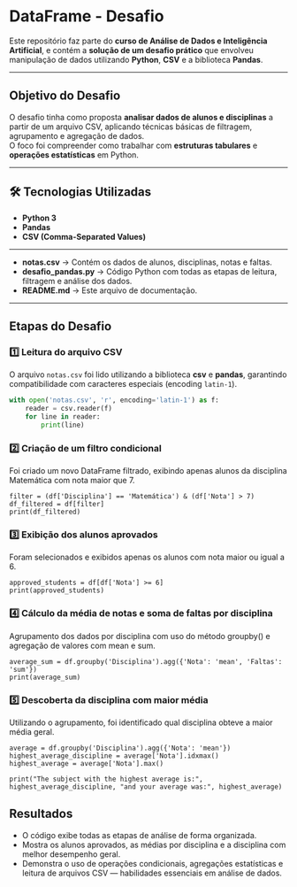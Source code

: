 # DataFrame - Desafio

Este repositório faz parte do **curso de Análise de Dados e Inteligência Artificial**, e contém a **solução de um desafio prático** que envolveu manipulação de dados utilizando **Python**, **CSV** e a biblioteca **Pandas**.

---

## Objetivo do Desafio

O desafio tinha como proposta **analisar dados de alunos e disciplinas** a partir de um arquivo CSV, aplicando técnicas básicas de filtragem, agrupamento e agregação de dados.  
O foco foi compreender como trabalhar com **estruturas tabulares** e **operações estatísticas** em Python.

---

## 🛠 Tecnologias Utilizadas

- **Python 3**
- **Pandas**
- **CSV (Comma-Separated Values)**

---


- **notas.csv** → Contém os dados de alunos, disciplinas, notas e faltas.  
- **desafio_pandas.py** → Código Python com todas as etapas de leitura, filtragem e análise dos dados.  
- **README.md** → Este arquivo de documentação.

---

## Etapas do Desafio

### 1️⃣ Leitura do arquivo CSV  
O arquivo `notas.csv` foi lido utilizando a biblioteca **csv** e **pandas**, garantindo compatibilidade com caracteres especiais (encoding `latin-1`).

```python
with open('notas.csv', 'r', encoding='latin-1') as f:
    reader = csv.reader(f)
    for line in reader:
        print(line)
```

### 2️⃣ Criação de um filtro condicional

Foi criado um novo DataFrame filtrado, exibindo apenas alunos da disciplina Matemática com nota maior que 7.

```
filter = (df['Disciplina'] == 'Matemática') & (df['Nota'] > 7)
df_filtered = df[filter]
print(df_filtered)
```

### 3️⃣ Exibição dos alunos aprovados

Foram selecionados e exibidos apenas os alunos com nota maior ou igual a 6.

```
approved_students = df[df['Nota'] >= 6]
print(approved_students)
```

### 4️⃣ Cálculo da média de notas e soma de faltas por disciplina

Agrupamento dos dados por disciplina com uso do método groupby() e agregação de valores com mean e sum.

```
average_sum = df.groupby('Disciplina').agg({'Nota': 'mean', 'Faltas': 'sum'})
print(average_sum)
```

### 5️⃣ Descoberta da disciplina com maior média

Utilizando o agrupamento, foi identificado qual disciplina obteve a maior média geral.

```
average = df.groupby('Disciplina').agg({'Nota': 'mean'})
highest_average_discipline = average['Nota'].idxmax()
highest_average = average['Nota'].max()

print("The subject with the highest average is:", highest_average_discipline, "and your average was:", highest_average)
```

## Resultados

- O código exibe todas as etapas de análise de forma organizada.
- Mostra os alunos aprovados, as médias por disciplina e a disciplina com melhor desempenho geral.
- Demonstra o uso de operações condicionais, agregações estatísticas e leitura de arquivos CSV — habilidades essenciais em análise de dados.

